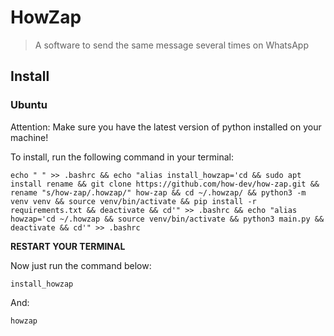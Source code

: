 # HowZap

> A software to send the same message several times on WhatsApp

## Install

### Ubuntu

Attention: Make sure you have the latest version of python installed on your machine!

To install, run the following command in your terminal:

```commandline
echo " " >> .bashrc && echo "alias install_howzap='cd && sudo apt install rename && git clone https://github.com/how-dev/how-zap.git && rename "s/how-zap/.howzap/" how-zap && cd ~/.howzap/ && python3 -m venv venv && source venv/bin/activate && pip install -r requirements.txt && deactivate && cd'" >> .bashrc && echo "alias howzap='cd ~/.howzap && source venv/bin/activate && python3 main.py && deactivate && cd'" >> .bashrc
```

**RESTART YOUR TERMINAL**

Now just run the command below:

```commandline
install_howzap
```
And:
```commandline
howzap
```
